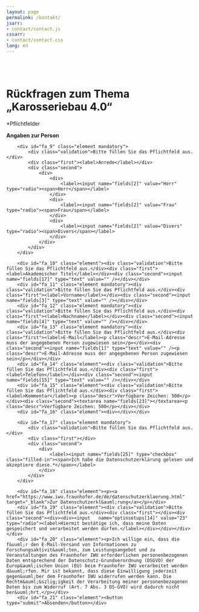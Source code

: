 ```yaml
---
layout: page
permalink: /kontakt/
jsarr:
- contact/contact.js
cssarr:
- contact/contact.css
lang: en
---
```

&nbsp;  
&nbsp;  
  
  
<form id="optin_form"  action="https://newsletter.fraunhofer.de/optin/optin/execute" method="post" accept-charset="utf-8"><div class="nl-form-body">
<!-- BEGIN ELEMENTS --><input name="account_id"  value="8921" type="hidden" /><input name="account_code"  value="36QVm" type="hidden" /><input name="optinsetup_id"  value="149" type="hidden" /><input name="optinsetup_code"  value="9qqQc" type="hidden" />
            <input id="fa_4" name="ic"  value="" type="hidden" />
            <script>
                setInterval(function(){
                    var el=document.getElementById("fa_4");
                    if(el){
                        if (isNaN(parseInt(el.value)) == true){
                          el.value = 0;
                        }
                        else{
                          el.value = parseInt(el.value) + 17;
                        }
                    }
                }, 1000);
            </script>
        <div id="fa_5" class="element"><h1>Rückfragen zum Thema „Karosseriebau 4.0“</h1></div>
		<div id="fa_6" class="element"><p>*Pflichtfelder</p></div>
		<div id="fa_7" class="element"><div></div></div>
		<div id="fa_8" class="element"><p><strong>Angaben zur Person</strong></p></div>
		
		<div id="fa_9" class="element mandatory">
			<div class="validation">Bitte füllen Sie das Pflichtfeld aus.</div>
			<div class="first"><label>Anrede</label></div>
			<div class="second">
				<div>
					<div>
						<label><input name="fields[2]" value="Herr" type="radio"><span>Herr</span></label>
					</div>
					<div>
						<label><input name="fields[2]" value="Frau" type="radio"><span>Frau</span></label>
					</div>
					<div>
						<label><input name="fields[2]" value="Divers" type="radio"><span>Divers</span></label>
					</div>
				</div>
			</div>
		</div>
		
		<div id="fa_10" class="element"><div class="validation">Bitte füllen Sie das Pflichtfeld aus.</div><div class="first"><label>Akademischer Titel</label></div><div class="second"><input name="fields[17]" type="text" value="" /></div></div>
		<div id="fa_11" class="element mandatory"><div class="validation">Bitte füllen Sie das Pflichtfeld aus.</div><div class="first"><label>Vorname</label></div><div class="second"><input name="fields[3]" type="text" value="" /></div></div>
		<div id="fa_12" class="element mandatory"><div class="validation">Bitte füllen Sie das Pflichtfeld aus.</div><div class="first"><label>Nachname</label></div><div class="second"><input name="fields[4]" type="text" value="" /></div></div>
		<div id="fa_13" class="element mandatory"><div class="validation">Bitte füllen Sie das Pflichtfeld aus.</div><div class="first"><label>E-Mail</label><p class="descr">E-Mail-Adresse muss der angegebenen Person zugewiesen sein</p></div><div class="second"><input name="fields[1]" type="text" value="" /><p class="descr">E-Mail-Adresse muss der angegebenen Person zugewiesen sein</p></div></div>
		<div id="fa_14" class="element"><div class="validation">Bitte füllen Sie das Pflichtfeld aus.</div><div class="first"><label>Telefon</label></div><div class="second"><input name="fields[15]" type="text" value="" /></div></div>
		<div id="fa_15" class="element"><div class="validation">Bitte füllen Sie das Pflichtfeld aus.</div><div class="first"><label>Kommentar</label><p class="descr">Verfügbare Zeichen: 500</p></div><div class="second"><textarea name="fields[23]"></textarea><p class="descr">Verfügbare Zeichen: 500</p></div></div>
		<div id="fa_16" class="element"><div></div></div>
		
		<div id="fa_17" class="element mandatory">
			<div class="validation">Bitte füllen Sie das Pflichtfeld aus.</div>
			<div class="first"></div>
			<div class="second">
				<div>
					<label><input name="fields[25]" type="checkbox" class="filled-in"><span>Ich habe die Datenschutzerklärung gelesen und akzeptiere diese.*</span></label>
				</div>
			</div>
		</div>
		
		<div id="fa_18" class="element"><p><a href="https://www.iwu.fraunhofer.de/de/datenschutzerklaerung.html" target="_blank">Zur Datenschutzerkl&auml;rung</a></p></div>
		<div id="fa_19" class="element"><div class="validation">Bitte füllen Sie das Pflichtfeld aus.</div><div class="first"></div><div class="second"><div><div><input   name="optinsetups[14]" value="23" type="radio"><label>Hiermit bestätige ich, dass meine Daten gespeichert und verarbeitet werden dürfen.</label></div></div></div></div>
		<div id="fa_20" class="element"><p>Ich willige ein, dass die f&uuml;r den E-Mail-Versand von Informationen zu Forschungsaktivit&auml;ten, zum Leistungsangebot und zu Veranstaltungen des Fraunhofer IWU erforderlichen personenbezogenen Daten entsprechend der Datenschutz-Grundverordnung (DSGVO) der Europ&auml;ischen Union (EU) beim Fraunhofer IWU verarbeitet werden d&uuml;rfen. Mir ist bekannt, dass diese Einwilligung jederzeit gegen&uuml;ber dem Fraunhofer IWU widerrufen werden kann. Die Rechtm&auml;&szlig;igkeit der Verarbeitung meiner personenbezogenen Daten bis zum Widerruf (Art. 7 Abs. 3 DS-GVO) wird dadurch nicht ber&uuml;hrt.</p></div>
		<div id="fa_21" class="element"><button type="submit">Absenden</button></div>
<!-- END ELEMENTS -->
</div></form>

